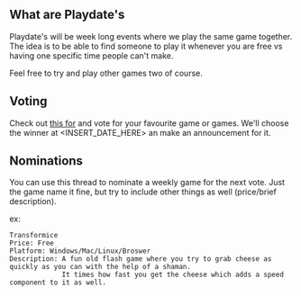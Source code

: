 ## What are Playdate's

Playdate's will be week long events where we play the same game together. The idea is to be able to find someone to play it whenever you are free vs having one specific time people can't make.

Feel free to try and play other games two of course.

## Voting

Check out [this for](https://discordapp.com/invite/Pqyp543/) and vote for your favourite game or games. We'll choose the winner at <INSERT_DATE_HERE> an make an announcement for it.

## Nominations

You can use this thread to nominate a weekly game for the next vote. Just the game name it fine, but try to include other things as well (price/brief description).

ex:

    Transformice
    Price: Free
    Platform: Windows/Mac/Linux/Broswer
    Description: A fun old flash game where you try to grab cheese as quickly as you can with the help of a shaman.
                 It times how fast you get the cheese which adds a speed component to it as well.
